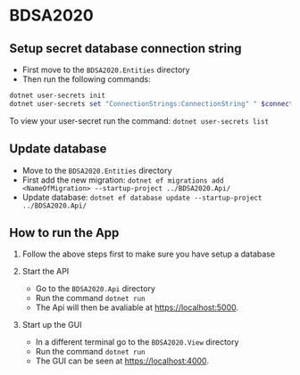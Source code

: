 # BDSA2020

## Setup secret database connection string

* First move to the ``BDSA2020.Entities`` directory
* Then run the following commands:

``` PowerShell
dotnet user-secrets init
dotnet user-secrets set "ConnectionStrings:ConnectionString" " $connectionString"
```

To view your user-secret run the command: ``dotnet user-secrets list``

## Update database

* Move to the ``BDSA2020.Entities`` directory
* First add the new migration: ``dotnet ef migrations add <NameOfMigration> --startup-project ../BDSA2020.Api/``
* Update database: ``dotnet ef database update --startup-project ../BDSA2020.Api/``

## How to run the App

1. Follow the above steps first to make sure you have setup a database
2. Start the API
    * Go to the ``BDSA2020.Api`` directory
    * Run the command ``dotnet run``
    * The Api will then be avaliable at [https://localhost:5000](https://localhost:5000).

3. Start up the GUI
    * In a different terminal go to the ``BDSA2020.View`` directory
    * Run the command ``dotnet run``
    * The GUI can be seen at [https://localhost:4000](https://localhost:4000).
